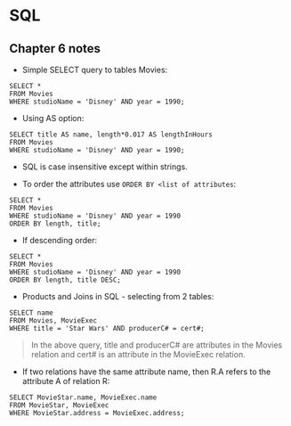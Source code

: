# SQL

## Chapter 6 notes
* Simple SELECT query to tables Movies:
```
SELECT *
FROM Movies
WHERE studioName = 'Disney' AND year = 1990;
```
* Using AS option:
```
SELECT title AS name, length*0.017 AS lengthInHours
FROM Movies
WHERE studioName = 'Disney' AND year = 1990;
```
* SQL is case insensitive except within strings.

* To order the attributes use `ORDER BY <list of attributes`:
```
SELECT *
FROM Movies
WHERE studioName = 'Disney' AND year = 1990
ORDER BY length, title;
```
* If descending order:
```
SELECT *
FROM Movies
WHERE studioName = 'Disney' AND year = 1990
ORDER BY length, title DESC;
```

* Products and Joins in SQL - selecting from 2 tables:
```
SELECT name
FROM Movies, MovieExec
WHERE title = 'Star Wars' AND producerC# = cert#;
```
> In the above query, title and producerC# are attributes in the Movies relation and cert# is an attribute in the MovieExec relation.

* If two relations have the same attribute name, then R.A refers to the attribute A of relation R:
```
SELECT MovieStar.name, MovieExec.name
FROM MovieStar, MovieExec
WHERE MovieStar.address = MovieExec.address;
```
